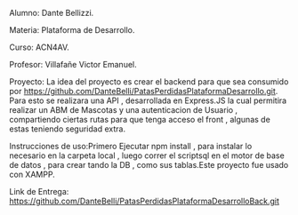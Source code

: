 Alumno: Dante Bellizzi.

Materia: Plataforma de Desarrollo.

Curso: ACN4AV.

Profesor: Villafañe Victor Emanuel.

Proyecto: La idea del proyecto es crear el backend para que sea consumido por https://github.com/DanteBelli/PatasPerdidasPlataformaDesarrollo.git.
Para esto se realizara una API , desarrollada en Express.JS la cual permitira realizar un ABM de Mascotas y una autenticacion de Usuario , compartiendo ciertas rutas para que tenga acceso el front , algunas de estas teniendo seguridad extra.

Instrucciones de uso:Primero Ejecutar npm install , para instalar lo necesario en la carpeta local , luego correr el  scriptsql en el motor de base de datos , para crear tando la DB , como sus tablas.Este proyecto fue usado con XAMPP.

Link de Entrega: https://github.com/DanteBelli/PatasPerdidasPlataformaDesarrolloBack.git